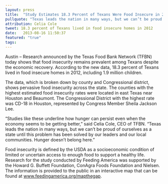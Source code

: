 ```yaml
---
layout: press
title:  "Study Estimates 18.3 Percent of Texans Were Food Insecure in 2012"
pullquote: "Texas leads the nation in many ways, but we can’t be proud of ourselves as a state until this problem has been solved by our leaders and our local communities. Hunger doesn’t belong here."
attribution: Celia Cole
tweet: 18.3 percent of Texans lived in food insecure homes in 2012
date:   2013-08-16 11:50:37
featured: "true"
tags: 
---
```


Austin – Research announced by the Texas Food Bank Network (TFBN) today shows that food insecurity remains prevalent among Texans despite the economic recovery. According to the new data, 18.3 percent of Texans lived in food insecure homes in 2012, including 1.9 million children.

The data, which is broken down by county and Congressional district, shows pervasive food insecurity across the state. The counties with the highest estimated food insecurity rates were located in east Texas near Houston and Beaumont. The Congressional District with the highest rate was CD-18 in Houston, represented by Congress Member Sheila Jackson Lee.

“Studies like these underline how hunger can persist even when the economy seems to be getting better,” said Celia Cole, CEO of TFBN. “Texas leads the nation in many ways, but we can’t be proud of ourselves as a state until this problem has been solved by our leaders and our local communities. Hunger doesn’t belong here.”

Food insecurity is defined by the USDA as a socioeconomic condition of limited or uncertain access to enough food to support a healthy life. Research for the study conducted by Feeding America was supported by the Howard G. Buffett Foundation, ConAgra Foods Foundation and Nielsen. The information is provided to the public in an interactive map that can be found at www.feedingamerica.org/mapthegap.


